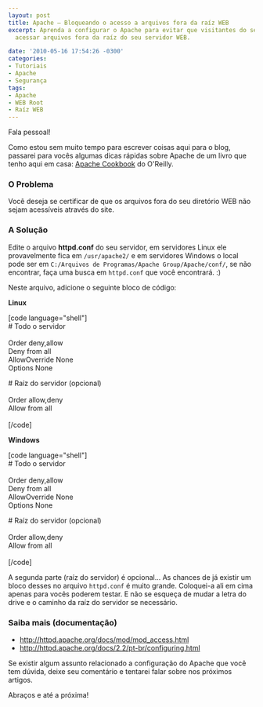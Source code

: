 ```yaml
---
layout: post
title: Apache – Bloqueando o acesso a arquivos fora da raíz WEB
excerpt: Aprenda a configurar o Apache para evitar que visitantes do seu site consigam
  acessar arquivos fora da raíz do seu servidor WEB.

date: '2010-05-16 17:54:26 -0300'
categories:
- Tutoriais
- Apache
- Segurança
tags:
- Apache
- WEB Root
- Raíz WEB
---
```

<p>Fala pessoal!</p>
<p>Como estou sem muito tempo para escrever coisas aqui para o blog, passarei para vocês algumas dicas rápidas sobre Apache de um livro que tenho aqui em casa: <a title="Apache Cookbook, O'Reilly" href="http://oreilly.com/catalog/9780596001919">Apache Cookbook</a> do O'Reilly.</p>
<h3>O Problema</h3>
<p>Você deseja se certificar de que os arquivos fora do seu diretório WEB não sejam acessíveis através do site.</p>
<h3>A Solução</h3>
<p>Edite o arquivo <strong>httpd.conf</strong> do seu servidor, em servidores Linux ele provavelmente fica em <code>/usr/apache2/</code> e em servidores Windows o local pode ser em <code>C:/Arquivos de Programas/Apache Group/Apache/conf/</code>, se não encontrar, faça uma busca em <code>httpd.conf</code> que você encontrará. :)</p>
<p>Neste arquivo, adicione o seguinte bloco de código:</p>
<p><strong>Linux</strong></p>
<p>[code language="shell"]<br />
# Todo o servidor<br />
<Directory /><br />
	Order deny,allow<br />
	Deny from all<br />
	AllowOverride None<br />
	Options None<br />
</Directory></p>
<p># Raíz do servidor (opcional)<br />
<Directory /var/www/><br />
	Order allow,deny<br />
	Allow from all<br />
</Directory><br />
[/code]</p>
<p><strong>Windows</strong></p>
<p>[code language="shell"]<br />
# Todo o servidor<br />
<Directory C:/><br />
	Order deny,allow<br />
	Deny from all<br />
	AllowOverride None<br />
	Options None<br />
</Directory></p>
<p># Raíz do servidor (opcional)<br />
<Directory C:/webroot/><br />
	Order allow,deny<br />
	Allow from all<br />
</Directory><br />
[/code]</p>
<p>A segunda parte (raíz do servidor) é opcional... As chances de já existir um bloco desses no arquivo <code>httpd.conf</code> é muito grande. Coloquei-a ali em cima apenas para vocês poderem testar. E não se esqueça de mudar a letra do drive e o caminho da raíz do servidor se necessário.</p>
<h3>Saiba mais (documentação)</h3>
<ul>
<li><a title="Apache - mod_access" href="http://httpd.apache.org/docs/mod/mod_access.html">http://httpd.apache.org/docs/mod/mod_access.html</a></li>
<li><a title="Apache - Configuração" href="http://httpd.apache.org/docs/2.2/pt-br/configuring.html">http://httpd.apache.org/docs/2.2/pt-br/configuring.html</a></li>
</ul>
<p>Se existir algum assunto relacionado a configuração do Apache que você tem dúvida, deixe seu comentário e tentarei falar sobre nos próximos artigos.</p>
<p>Abraços e até a próxima!</p>
